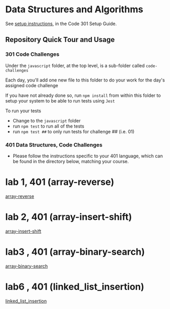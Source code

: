 # Data Structures and Algorithms

See [setup instructions](https://codefellows.github.io/setup-guide/code-301/3-code-challenges), in the Code 301 Setup Guide.

## Repository Quick Tour and Usage

### 301 Code Challenges

Under the `javascript` folder, at the top level, is a sub-folder called `code-challenges`

Each day, you'll add one new file to this folder to do your work for the day's assigned code challenge

If you have not already done so, run `npm install` from within this folder to setup your system to be able to run tests using `Jest`

To run your tests

- Change to the `javascript` folder
- run `npm test` to run all of the tests
- run `npm test ##` to only run tests for challenge ## (i.e. 01)

### 401 Data Structures, Code Challenges

- Please follow the instructions specific to your 401 language, which can be found in the directory below, matching your course.


# lab 1, 401 (array-reverse)

[array-reverse](python/code_challenges/array-reverse/README.md)


# lab 2, 401 (array-insert-shift)

[array-insert-shift](python/code_challenges/array-insert-shift)


# lab3 , 401 (array-binary-search)

[array-binary-search](python/code_challenges/array-binary-search)



# lab6 , 401 (linked_list_insertion)

[linked_list_insertion](python/linked_list/README.md)

